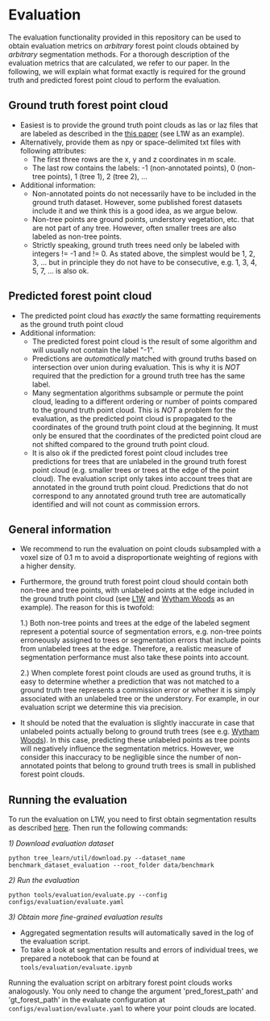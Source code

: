 # Evaluation
The evaluation functionality provided in this repository can be used to obtain evaluation metrics on *arbitrary* forest point clouds obtained by *arbitrary* segmentation methods. For a thorough description of the evaluation metrics that are calculated, we refer to our paper. In the following, we will explain what format exactly is required for the ground truth and predicted forest point cloud to perform the evaluation.

## Ground truth forest point cloud
* Easiest is to provide the ground truth point clouds as las or laz files that are labeled as described in the [this paper](https://doi.org/10.48550/arXiv.2309.01279) (see L1W as an example).
* Alternatively, provide them as npy or space-delimited txt files with following attributes:
    * The first three rows are the x, y and z coordinates in m scale.
    * The last row contains the labels: -1 (non-annotated points), 0 (non-tree points), 1 (tree 1), 2 (tree 2), ...
* Additional information:
    * Non-annotated points do not necessarily have to be included in the ground truth dataset. However, some published forest datasets include it and we think this is a good idea, as we argue below.
    * Non-tree points are ground points, understory vegetation, etc. that are not part of any tree. However, often smaller trees are also labeled as non-tree points.
    * Strictly speaking, ground truth trees need only be labeled with integers != -1 and != 0. As stated above, the simplest would be 1, 2, 3, ... but in principle they do not have to be consecutive, e.g. 1, 3, 4, 5, 7, ... is also ok.

## Predicted forest point cloud
* The predicted point cloud has *exactly* the same formatting requirements as the ground truth point cloud
* Additional information:
    * The predicted forest point cloud is the result of some algorithm and will usually not contain the label "-1".
    * Predictions are *automatically* matched with ground truths based on intersection over union during evaluation. This is why it is *NOT* required that the prediction for a ground truth tree has the same label.
    * Many segmentation algorithms subsample or permute the point cloud, leading to a different ordering or number of points compared to the ground truth point cloud. This is *NOT* a problem for the evaluation, as the predicted point cloud is propagated to the coordinates of the ground truth point cloud at the beginning. It must only be ensured that the coordinates of the predicted point cloud are not shifted compared to the ground truth point cloud. 
    * It is also ok if the predicted forest point cloud includes tree predictions for trees that are unlabeled in the ground truth forest point cloud (e.g. smaller trees or trees at the edge of the point cloud). The evaluation script only takes into account trees that are annotated in the ground truth point cloud. Predictions that do not correspond to any annotated ground truth tree are automatically identified and will not count as commission errors.

## General information
* We recommend to run the evaluation on point clouds subsampled with a voxel size of 0.1 m to avoid a disproportionate weighting of regions with a higher density. 
* Furthermore, the ground truth forest point cloud should contain both non-tree and tree points, with unlabeled points at the edge included in the ground truth point cloud (see [L1W](https://data.goettingen-research-online.de/dataset.xhtml?persistentId=doi:10.25625/VPMPID&version=DRAFT) and [Wytham Woods](https://data.goettingen-research-online.de/dataset.xhtml?persistentId=doi:10.25625/QUTUWU) as an example). The reason for this is twofold:

    1.) Both non-tree points and trees at the edge of the labeled segment represent a potential source of segmentation errors, e.g. non-tree points erroneously assigned to trees or segmentation errors that include points from unlabeled trees at the edge. Therefore, a realistic measure of segmentation performance must also take these points into account.

    2.) When complete forest point clouds are used as ground truths, it is easy to determine whether a prediction that was not matched to a ground truth tree represents a commission error or whether it is simply associated with an unlabeled tree or the understory. For example, in our evaluation script we determine this via precision.
* It should be noted that the evaluation is slightly inaccurate in case that unlabeled points actually belong to ground truth trees (see e.g. [Wytham Woods](https://data.goettingen-research-online.de/dataset.xhtml?persistentId=doi:10.25625/QUTUWU)). In this case, predicting these unlabeled points as tree points will negatively influence the segmentation metrics. However, we consider this inaccuracy to be negligible since the number of non-annotated points that belong to ground truth trees is small in published forest point clouds. 



## Running the evaluation
To run the evaluation on L1W, you need to first obtain segmentation results as described [here](segmentation_pipeline.md). Then run the following commands:

*1\) Download evaluation dataset*
```
python tree_learn/util/download.py --dataset_name benchmark_dataset_evaluation --root_folder data/benchmark
```

*2\) Run the evaluation*
```
python tools/evaluation/evaluate.py --config configs/evaluation/evaluate.yaml
```

*3) Obtain more fine-grained evaluation results*
* Aggregated segmentation results will automatically saved in the log of the evaluation script.
* To take a look at segmentation results and errors of individual trees, we prepared a notebook that can be found at ``tools/evaluation/evaluate.ipynb``

Running the evaluation script on arbitrary forest point clouds works analogously. You only need to change the argument 'pred_forest_path' and 'gt_forest_path' in the evaluate configuration at ``configs/evaluation/evaluate.yaml`` to where your point clouds are located.
